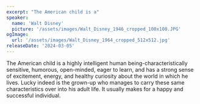 ```yaml
---
excerpt: "The American child is a"
speaker:
  name: 'Walt Disney'
  picture: '/assets/images/Walt_Disney_1946_cropped_100x100.JPG'
ogImage:
  url: '/assets/images/Walt_Disney_1964_cropped_512x512.jpg'
releaseDate: '2024-03-05'
---
```


The American child is a highly intelligent human being-characteristically sensitive, humorous, open-minded, eager to learn, and has a strong sense of excitement, energy, and healthy curiosity about the world in which he lives. Lucky indeed is the grown-up who manages to carry these same characteristics over into his adult life. It usually makes for a happy and successful individual.
